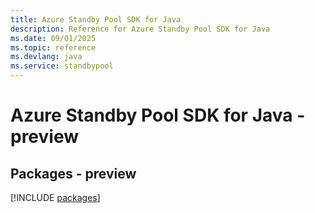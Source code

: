 ```yaml
---
title: Azure Standby Pool SDK for Java
description: Reference for Azure Standby Pool SDK for Java
ms.date: 09/01/2025
ms.topic: reference
ms.devlang: java
ms.service: standbypool
---
```

# Azure Standby Pool SDK for Java - preview
## Packages - preview
[!INCLUDE [packages](standby-pool-index.md)]